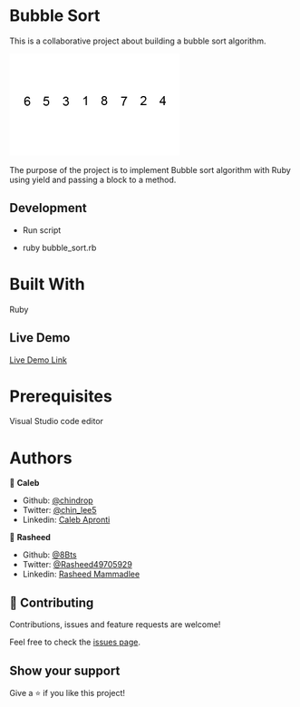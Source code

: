# Bubble Sort

This is a collaborative project about building a bubble sort algorithm.

![Bubble Sort Animation](Bubble-sort-example-300px.gif)

The purpose of the project is to implement Bubble sort algorithm with Ruby using yield and passing a block to a method. 

## Development

* Run script

+ ruby bubble_sort.rb


# Built With

Ruby

## Live Demo

[Live Demo Link](https://repl.it/join/hrxwvzcj-8bts)

# Prerequisites

Visual Studio code editor

# Authors

👤 **Caleb**

- Github: [@chindrop](https://github.com/chindrop)
- Twitter: [@chin_lee5](https://twitter.com/chin_lee5)
- Linkedin: [Caleb Apronti](https://www.linkedin.com/in/caleb-apronti-8b511687/)

👤 **Rasheed**

- Github: [@8Bts](https://github.com/8Bts)
- Twitter: [@Rasheed49705929](https://twitter.com/Rasheed49705929)
- Linkedin: [Rasheed Mammadlee](https://www.linkedin.com/in/mcmizze-price-238a70135/ )

## 🤝 Contributing

Contributions, issues and feature requests are welcome!

Feel free to check the [issues page](https://github.com/Samitti/bubble_sort/issues).

## Show your support

Give a ⭐️ if you like this project!